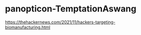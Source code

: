 # panopticon-TemptationAswang

https://thehackernews.com/2021/11/hackers-targeting-biomanufacturing.html
